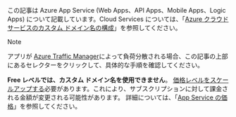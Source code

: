 この記事は Azure App Service (Web Apps、API Apps、Mobile Apps、Logic Apps) について記載しています。Cloud Services については、「[Azure クラウド サービスのカスタム ドメイン名の構成](../articles/cloud-services/cloud-services-custom-domain-name.md)」を参照してください。

> [!NOTE]
> アプリが [Azure Traffic Manager](https://azure.microsoft.com/services/traffic-manager/)によって負荷分散される場合、この記事の上部にあるセレクターをクリックして、具体的な手順を確認してください。
> 
> **Free レベルでは、カスタム ドメイン名を使用できません**。 [価格レベルをスケールアップする](../articles/app-service/web-sites-scale.md)必要があります。これにより、サブスクリプションに対して課金される金額が変更される可能性があります。 
> 詳細については、「[App Service の価格](https://azure.microsoft.com/pricing/details/app-service/)」を参照してください。
> 
> 

